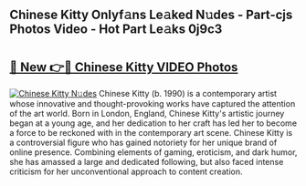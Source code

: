 ## Chinese Kitty Onlyf𝚊ns Le𝚊ked N𝚞des - Part-cjs Photos Video - Hot Part Le𝚊ks 0j9c3

# <h2><a href="http://ab61730.deff.icu/?id=Chinese+Kitty">🔗 New 👉🔴 Chinese Kitty VIDEO Photos</a></h2>

[![Chinese Kitty N𝚞des](https://i.imgur.com/rIISA9y.gif)](http://ab61730.deff.icu/?id=Chinese+Kitty)
Chinese Kitty (b. 1990) is a contemporary artist whose innovative and thought-provoking works have captured the attention of the art world. Born in London, England, Chinese Kitty's artistic journey began at a young age, and her dedication to her craft has led her to become a force to be reckoned with in the contemporary art scene. Chinese Kitty is a controversial figure who has gained notoriety for her unique brand of online presence. Combining elements of gaming, eroticism, and dark humor, she has amassed a large and dedicated following, but also faced intense criticism for her unconventional approach to content creation.

